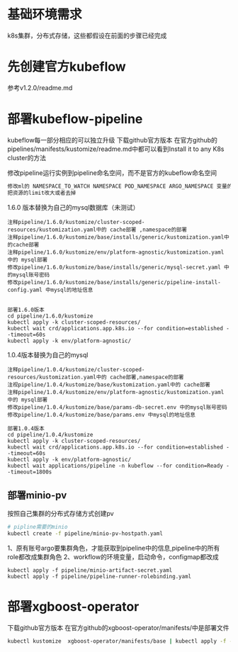 
# 基础环境需求
k8s集群，分布式存储，这些都假设在前面的步骤已经完成

# 先创建官方kubeflow
参考v1.2.0/readme.md

# 部署kubeflow-pipeline

kubeflow每一部分相应的可以独立升级
下载github官方版本
在官方github的pipelines/manifests/kustomize/readme.md中都可以看到Install it to any K8s cluster的方法

修改pipeline运行实例到pipeline命名空间，而不是官方的kubeflow命名空间
```bash
修改ml的 NAMESPACE_TO_WATCH NAMESPACE POD_NAMESPACE ARGO_NAMESPACE 变量的值为pipeline
把资源的limit改大或者去掉

```


1.6.0 版本替换为自己的mysql数据库（未测试）
```
注释pipeline/1.6.0/kustomize/cluster-scoped-resources/kustomization.yaml中的 cache部署 ,namespace的部署
注释pipeline/1.6.0/kustomize/base/installs/generic/kustomization.yaml中的cache部署
注释pipeline/1.6.0/kustomize/env/platform-agnostic/kustomization.yaml 中的 mysql部署
修改pipeline/1.6.0/kustomize/base/installs/generic/mysql-secret.yaml 中的mysql账号密码
修改pipeline/1.6.0/kustomize/base/installs/generic/pipeline-install-config.yaml 中mysql的地址信息


部署1.6.0版本
cd pipeline/1.6.0/kustomize
kubectl apply -k cluster-scoped-resources/
kubectl wait crd/applications.app.k8s.io --for condition=established --timeout=60s
kubectl apply -k env/platform-agnostic/
```

1.0.4版本替换为自己的mysql
```
注释pipeline/1.0.4/kustomize/cluster-scoped-resources/kustomization.yaml中的 cache部署,namespace的部署
注视pipeline/1.0.4/kustomize/base/kustomization.yaml中的 cache部署
注释pipeline/1.0.4/kustomize/env/platform-agnostic/kustomization.yaml 中的 mysql部署
修改pipeline/1.0.4/kustomize/base/params-db-secret.env 中的mysql账号密码
修改pipeline/1.0.4/kustomize/base/params.env 中mysql的地址信息

部署1.0.4版本
cd pipeline/1.0.4/kustomize
kubectl apply -k cluster-scoped-resources/
kubectl wait crd/applications.app.k8s.io --for condition=established --timeout=60s
kubectl apply -k env/platform-agnostic/
kubectl wait applications/pipeline -n kubeflow --for condition=Ready --timeout=1800s

```

##  部署minio-pv
按照自己集群的分布式存储方式创建pv
```bash
# pipline需要的minio
kubectl create -f pipeline/minio-pv-hostpath.yaml        
```
1、原有账号argo要集群角色，才能获取到pipeline中的信息,pipeline中的所有role都改成集群角色
2、workflow的环境变量，启动命令，configmap都改成
```
kubectl apply -f pipeline/minio-artifact-secret.yaml
kubectl apply -f pipeline/pipeline-runner-rolebinding.yaml
```



# 部署xgboost-operator
下载github官方版本
在官方github的xgboost-operator/manifests/中是部署文件

```bash
kubectl kustomize  xgboost-operator/manifests/base | kubectl apply -f -
```
